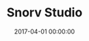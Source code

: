 ---
layout: post
title: Snorv Studio
description:
date: 2017-04-01 00:00:00
s3Path: /imgs/2017/04/snorv-studio.jpg
---